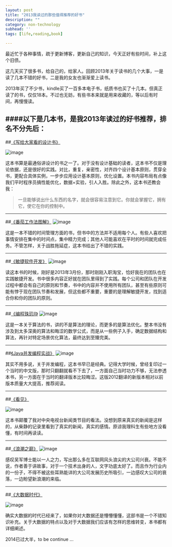 ```yaml
---
layout: post
title: "2013我读过的那些值得推荐的好书"
description: ""
category: non-technology
subhead: ''
tags: [life,reading,book]

---
```

最近忙于各种事情，疏于更新博客，更新自己的知识，今天正好有些时间，补上这个旧债。

这几天买了很多书，给自己的，给家人。回顾2013年关于读书的几个大事，一是读了几本不错的好书，二是我的女友也渐渐爱上读书。

2013年买了不少书，kindle买了一百多本电子书，纸质书也买了十几本。但真正读了的书，仅仅18本。不过也无妨，有些书本来就是用来收藏的，等以后有时间，再慢慢读。

####以下是几本书，是我2013年读过的好书推荐，排名不分先后：
---


##[《写给大家看的设计书》](http://book.douban.com/subject/3323633/)

![image](http://img3.douban.com/lpic/s24928411.jpg)

这本书算是最通俗讲设计的书之一了。对于没有设计基础的读者，这本书不仅是理论依据，还是很好的实践。对比，重复，亲密性，对齐四个设计基本原则，贯穿全书，更配合具体实例，一步步应用设计基本原则，优化设置。本书内容布局有点像我们平时程序员搞性能优化，数据+实验，引人入胜。除此之外，这本书还教会我：

> 一旦能够说出什么东西的名字，就会很容易注意到它。你就会掌握它，拥有它，使它在你的控制中。

---

##[《番茄工作法图解》](http://book.douban.com/subject/5916234/)
![image](http://img3.douban.com/lpic/s4599081.jpg)

这是一本不错的时间管理方面的书，但书中的方法并不适用每个人。有些人喜欢把事情安排在集中的时间点，集中精力完成；其他人可能喜欢在平时的时间就完成任务。不管怎样，关于战胜拖延症，这本书给出了不错的实践。

---

##[《敏捷软件开发》](http://book.douban.com/subject/1140457/)
![image](http://img3.douban.com/lpic/s1671095.jpg)

读这本书的时候，刚好是2013年3月份，那时刚刚入职淘宝，恰好我在的团队也在实践敏捷开发。书中很多内容正好就在团队里得到了实践。每个公司和团队在开发过程中都会有自己的原则和节奏，书中的内容并不使用所有团队，甚至有些原则可能有悖于现在团队节奏和发展，但这些都不重要，重要的是理解敏捷开发，找到适合你和你的团队的原则。

---

##[《编程珠玑II》](http://book.douban.com/subject/3234692/)
![image](http://img5.douban.com/lpic/s3386147.jpg)

这是一本关于算法的书，讲的不是算法的理论，而更多的是算法优化。整本书没有涉及到太多深奥的算法和晦涩的数学公式，而是从一些例子入手，确定数据结构和算法，再针对特定场景优化算法，最终达到至臻完美。

---

##[《Java并发编程实战》](http://book.douban.com/subject/10484692/)
![image](http://img3.douban.com/lpic/s7663093.jpg)

其实不用多说，关于并发编程，这本书早已是经典。记得大学时候，曾经复印过一个当时的中文版，那时只翻翻就看不下去了，一方面自己当时功力不够，无法参透本书，另一方面在于当时的翻译版本比较晦涩。这版2012翻译的新版本相对以前版本质量大大提高，推荐阅读。

---

##[《看见》](http://book.douban.com/subject/20427187/)

![image](http://img5.douban.com/lpic/s24514758.jpg)

这本书颠覆了我对中央电视台新闻类节目的看法。没想到原来真实的新闻是这样的，从柴静的记录里看到了真实的新闻，真实的感情。原谅我理科生有些地方没看懂，有时间再读读。

---

##[《浪潮之巅》](http://book.douban.com/subject/6709783/)
![image](http://img3.douban.com/lpic/s6584764.jpg)

感叹吴军博士能以一人之力，写出那么多在互联网风头浪尖的大公司兴衰。不能不说，作者善于讲故事，对于一个技术出身的人，文字功底太好了。而且作为行业内的一份子，不得不被这些耳熟能详的大公司发展历史所吸引，一边感叹大公司的衰落，一边盼望新浪潮的来临。

---

##[《大数据时代》](http://book.douban.com/subject/20429677/)

![image](http://img3.douban.com/lpic/s24574862.jpg)

确实大数据的时代已经来了，如果你对大数据还是懵懵懂懂，这部书是一个不错知识补充。关于大数据的特点以及对于大数据我们应该有怎样的思维转变，本书都有详细阐述。

2014已过大半，to be continue ...


